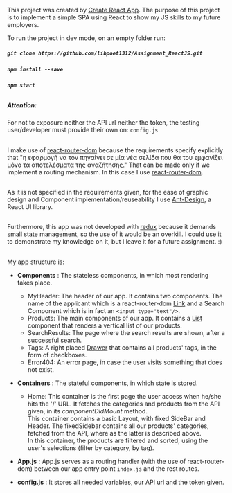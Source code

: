 This project was created by [Create React App](https://github.com/facebook/create-react-app). The purpose of this project is to implement a simple SPA using React to show my JS skills to my future employers.

To run the project in dev mode, on an empty folder run:
##### `git clone https://github.com/libpoet1312/Assignment_ReactJS.git`
##### `npm install --save`
##### `npm start`


##
##### Attention:
For not to exposure neither the API url neither the token, the testing user/developer must provide their own on: `config.js`
##

I make use of [react-router-dom](https://www.npmjs.com/package/react-router-dom) because the requirements specify explicitly that "η εφαρμογή να τον πηγαίνει σε μία νέα σελίδα που θα του εμφανίζει μόνο τα αποτελέσματα της αναζήτησης."
That can be made only if we implement a routing mechanism. In this case I use [react-router-dom](https://www.npmjs.com/package/react-router-dom).

##

As it is not specified in the requirements given, for the ease of graphic design and Component implementation/reuseability I use [Ant-Design](https://ant.design/), a React UI library. 
##
Furthermore, this app was not developed with [redux](https://redux.js.org/) because it demands small state management, so the use of it would be an overkill.
I could use it to demonstrate my knowledge on it, but I leave it for a future assignment. :)
##

My app structure is:
* __Components__ : The stateless components, in which most rendering takes place.
    * MyHeader: The header of our app. It contains two components. The name of the applicant which is a react-router-dom [Link](https://reactrouter.com/web/api/Link)
    and a Search Component which is in fact an `<input type="text"/>`. 
    * Products: The main components of our app. It contains a [List](https://ant.design/components/list/) component that renders a vertical list of our products.
    * SearchResults: The page where the search results are shown, after a successful search.
    * Tags: A right placed [Drawer](https://ant.design/components/drawer/) that contains all products' tags, in the form of checkboxes.
    * Error404: An error page, in case the user visits something that does not exist.
    
* __Containers__ : The stateful components, in which state is stored.
    * Home: This container is the first page the user access when he/she hits the '/' URL. It fetches the categories and products
    from the API given, in its _componentDidMount_ method. \
    This container contains a basic Layout, with fixed SideBar and Header. The fixedSidebar
    contains all our products' categories, fetched from the API, where as the latter is described above.\
    In this container, the products are filtered and sorted, using the user's selections (filter by category, by tag). 

* __App.js__ : App.js serves as a routing handler (with the use of react-router-dom) between our app entry point `index.js` and the rest routes.

* __config.js__ : It stores all needed variables, our API url and the token given.

